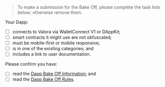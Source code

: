 > To make a submission for the Bake Off, please complete the task lists
> below; otherwise remove them.

Your Dapp:

- [ ] connects to Valora via WalletConnect V1 or DAppKit;
- [ ] smart contracts it might use are not obfuscated;
- [ ] must be mobile-first or mobile responsive;
- [ ] is in one of the existing categories; and
- [ ] includes a link to user documentation.

Please confirm you have:

- [ ] read the [Dapp Bake Off Information](https://valoraapp.com/bakeoff); and
- [ ] read the [Dapp Bake Off Rules](https://valoraapp.com/bakeoff-rules).
